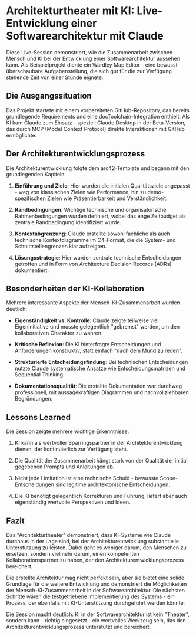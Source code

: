 # Architekturtheater mit KI: Live-Entwicklung einer Softwarearchitektur mit Claude

Diese Live-Session demonstriert, wie die Zusammenarbeit zwischen Mensch und KI bei der Entwicklung einer Softwarearchitektur aussehen kann. Als Beispielprojekt diente ein Wardley Map Editor - eine bewusst überschaubare Aufgabenstellung, die sich gut für die zur Verfügung stehende Zeit von einer Stunde eignete.

## Die Ausgangssituation

Das Projekt startete mit einem vorbereiteten GitHub-Repository, das bereits grundlegende Requirements und eine docToolchain-Integration enthielt. Als KI kam Claude zum Einsatz - speziell Claude Desktop in der Beta-Version, das durch MCP (Model Context Protocol) direkte Interaktionen mit GitHub ermöglichte.

## Der Architekturentwicklungsprozess

Die Architekturentwicklung folgte dem arc42-Template und begann mit den grundlegenden Kapiteln:

1. **Einführung und Ziele**: Hier wurden die initialen Qualitätsziele angepasst - weg von klassischen Zielen wie Performance, hin zu demo-spezifischen Zielen wie Präsentierbarkeit und Verständlichkeit.

2. **Randbedingungen**: Wichtige technische und organisatorische Rahmenbedingungen wurden definiert, wobei das enge Zeitbudget als zentrale Randbedingung identifiziert wurde.

3. **Kontextabgrenzung**: Claude erstellte sowohl fachliche als auch technische Kontextdiagramme im C4-Format, die die System- und Schnittstellengrenzen klar aufzeigten.

4. **Lösungsstrategie**: Hier wurden zentrale technische Entscheidungen getroffen und in Form von Architecture Decision Records (ADRs) dokumentiert.

## Besonderheiten der KI-Kollaboration

Mehrere interessante Aspekte der Mensch-KI-Zusammenarbeit wurden deutlich:

- **Eigenständigkeit vs. Kontrolle**: Claude zeigte teilweise viel Eigeninitiative und musste gelegentlich "gebremst" werden, um den kollaborativen Charakter zu wahren.

- **Kritische Reflexion**: Die KI hinterfragte Entscheidungen und Anforderungen konstruktiv, statt einfach "nach dem Mund zu reden".

- **Strukturierte Entscheidungsfindung**: Bei technischen Entscheidungen nutzte Claude systematische Ansätze wie Entscheidungsmatrizen und Sequential Thinking.

- **Dokumentationsqualität**: Die erstellte Dokumentation war durchweg professionell, mit aussagekräftigen Diagrammen und nachvollziehbaren Begründungen.

## Lessons Learned

Die Session zeigte mehrere wichtige Erkenntnisse:

1. KI kann als wertvoller Sparringspartner in der Architekturentwicklung dienen, der kontinuierlich zur Verfügung steht.

2. Die Qualität der Zusammenarbeit hängt stark von der Qualität der initial gegebenen Prompts und Anleitungen ab.

3. Nicht jede Limitation ist eine technische Schuld - bewusste Scope-Entscheidungen sind legitime architektonische Entscheidungen.

4. Die KI benötigt gelegentlich Korrekturen und Führung, liefert aber auch eigenständig wertvolle Perspektiven und Ideen.

## Fazit

Das "Architekturtheater" demonstriert, dass KI-Systeme wie Claude durchaus in der Lage sind, bei der Architekturentwicklung substantielle Unterstützung zu leisten. Dabei geht es weniger darum, den Menschen zu ersetzen, sondern vielmehr darum, einen kompetenten Kollaborationspartner zu haben, der den Architekturentwicklungsprozess bereichert.

Die erstellte Architektur mag nicht perfekt sein, aber sie bietet eine solide Grundlage für die weitere Entwicklung und demonstriert die Möglichkeiten der Mensch-KI-Zusammenarbeit in der Softwarearchitektur. Die nächsten Schritte wären die testgetriebene Implementierung des Systems - ein Prozess, der ebenfalls mit KI-Unterstützung durchgeführt werden könnte.

Die Session macht deutlich: KI in der Softwarearchitektur ist kein "Theater", sondern kann - richtig eingesetzt - ein wertvolles Werkzeug sein, das den Architekturentwicklungsprozess unterstützt und bereichert.
